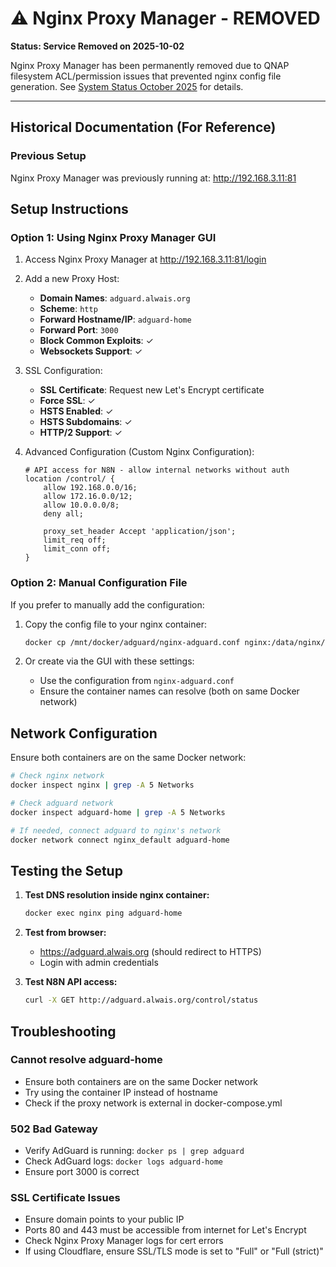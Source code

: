 # ⚠️ Nginx Proxy Manager - REMOVED

**Status: Service Removed on 2025-10-02**

Nginx Proxy Manager has been permanently removed due to QNAP filesystem ACL/permission issues that prevented nginx config file generation. See [System Status October 2025](../../SYSTEM_STATUS_OCTOBER_2025.md) for details.

---

## Historical Documentation (For Reference)

### Previous Setup
Nginx Proxy Manager was previously running at: http://192.168.3.11:81

## Setup Instructions

### Option 1: Using Nginx Proxy Manager GUI

1. Access Nginx Proxy Manager at http://192.168.3.11:81/login

2. Add a new Proxy Host:
   - **Domain Names**: `adguard.alwais.org`
   - **Scheme**: `http`
   - **Forward Hostname/IP**: `adguard-home`
   - **Forward Port**: `3000`
   - **Block Common Exploits**: ✓
   - **Websockets Support**: ✓

3. SSL Configuration:
   - **SSL Certificate**: Request new Let's Encrypt certificate
   - **Force SSL**: ✓
   - **HSTS Enabled**: ✓
   - **HSTS Subdomains**: ✓
   - **HTTP/2 Support**: ✓

4. Advanced Configuration (Custom Nginx Configuration):
   ```nginx
   # API access for N8N - allow internal networks without auth
   location /control/ {
       allow 192.168.0.0/16;
       allow 172.16.0.0/12;
       allow 10.0.0.0/8;
       deny all;
       
       proxy_set_header Accept 'application/json';
       limit_req off;
       limit_conn off;
   }
   ```

### Option 2: Manual Configuration File

If you prefer to manually add the configuration:

1. Copy the config file to your nginx container:
   ```bash
   docker cp /mnt/docker/adguard/nginx-adguard.conf nginx:/data/nginx/proxy_host/
   ```

2. Or create via the GUI with these settings:
   - Use the configuration from `nginx-adguard.conf`
   - Ensure the container names can resolve (both on same Docker network)

## Network Configuration

Ensure both containers are on the same Docker network:

```bash
# Check nginx network
docker inspect nginx | grep -A 5 Networks

# Check adguard network  
docker inspect adguard-home | grep -A 5 Networks

# If needed, connect adguard to nginx's network
docker network connect nginx_default adguard-home
```

## Testing the Setup

1. **Test DNS resolution inside nginx container:**
   ```bash
   docker exec nginx ping adguard-home
   ```

2. **Test from browser:**
   - https://adguard.alwais.org (should redirect to HTTPS)
   - Login with admin credentials

3. **Test N8N API access:**
   ```bash
   curl -X GET http://adguard.alwais.org/control/status
   ```

## Troubleshooting

### Cannot resolve adguard-home
- Ensure both containers are on the same Docker network
- Try using the container IP instead of hostname
- Check if the proxy network is external in docker-compose.yml

### 502 Bad Gateway
- Verify AdGuard is running: `docker ps | grep adguard`
- Check AdGuard logs: `docker logs adguard-home`
- Ensure port 3000 is correct

### SSL Certificate Issues
- Ensure domain points to your public IP
- Ports 80 and 443 must be accessible from internet for Let's Encrypt
- Check Nginx Proxy Manager logs for cert errors
- If using Cloudflare, ensure SSL/TLS mode is set to "Full" or "Full (strict)"